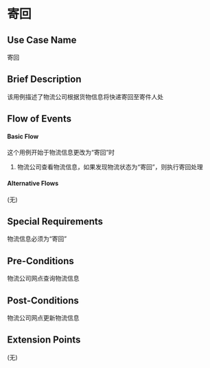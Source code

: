 寄回
========

## Use Case Name

寄回

## Brief Description

该用例描述了物流公司根据货物信息将快递寄回至寄件人处

## Flow of Events

#### Basic Flow

这个用例开始于物流信息更改为“寄回”时

1. 物流公司查看物流信息，如果发现物流状态为“寄回”，则执行寄回处理

#### Alternative Flows

(无)

## Special Requirements

物流信息必须为“寄回”

## Pre-Conditions

物流公司网点查询物流信息

## Post-Conditions

物流公司网点更新物流信息

## Extension Points

(无)

